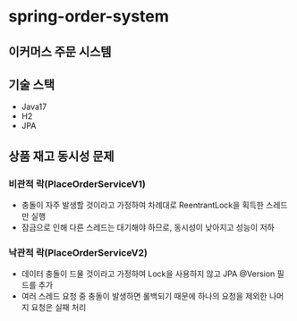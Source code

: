 # spring-order-system

## 이커머스 주문 시스템

## 기술 스택

- Java17
- H2
- JPA

## 상품 재고 동시성 문제

### 비관적 락(PlaceOrderServiceV1)

- 충돌이 자주 발생할 것이라고 가정하여 차례대로 ReentrantLock을 획득한 스레드만 실행
- 잠금으로 인해 다른 스레드는 대기해야 하므로, 동시성이 낮아지고 성능이 저하

### 낙관적 락(PlaceOrderServiceV2)

- 데이터 충돌이 드물 것이라고 가정하여 Lock을 사용하지 않고 JPA @Version 필드를 추가
- 여러 스레드 요청 중 충돌이 발생하면 롤백되기 때문에 하나의 요청을 제외한 나머지 요청은 실패 처리 